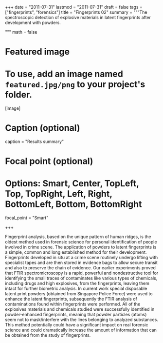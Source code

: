 

+++
date = "2011-07-31"
lastmod = "2011-07-31"
draft = false
tags = ["fingerprints", "forensics"]
title = "Fingerprints 02"
summary = """The spectroscopic detection of explosive materials in latent fingerprints after development with powders.

"""
math = false

# Featured image
# To use, add an image named `featured.jpg/png` to your project's folder. 
[image]
  # Caption (optional)
  caption = "Results summary"
  
  # Focal point (optional)
  # Options: Smart, Center, TopLeft, Top, TopRight, Left, Right, BottomLeft, Bottom, BottomRight
  focal_point = "Smart"

+++

Fingerprint analysis, based on the unique pattern of human ridges, is the oldest method used in forensic science for personal identification of people involved in crime scene. The application of powders to latent fingerprints is a simple, common and long established method for their development. Fingerprints developed in situ at a crime scene routinely undergo lifting with specialist tapes and are then stored in evidence bags to allow secure transit and also to preserve the chain of evidence.
Our earlier experiments proved that FTIR spectromicroscopy is a rapid, powerful and nondestructive tool for identifying the small traces of contaminates like various types of chemicals, including drugs and high explosives, from the fingerprints, leaving them intact for further biometric analysis. In current work special disposable latent print powders (obtained from Singapore Police Force) were used to enhance the latent fingerprints, subsequently the FTIR analysis of contaminations found within fingerprints were performed.
All of the explosives materials and chemicals studied were successfully identified in powder-enhanced fingerprints, meaning that powder particles (atoms) seem not to mask/interfere with the lines belonging to analyzed substances. This method potentially could have a significant impact on real forensic science and could dramatically increase the amount of information that can be obtained from the study of fingerprints.


